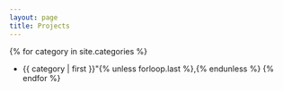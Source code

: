 ```yaml
---
layout: page
title: Projects
---
```


{% for category in site.categories %}
  * {{ category | first }}"{% unless forloop.last %},{% endunless %}
{% endfor %}